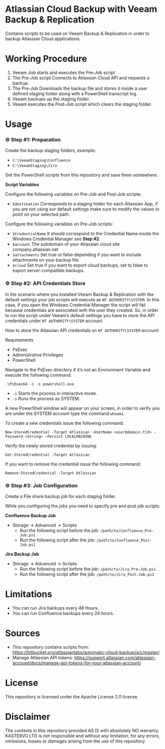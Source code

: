 Atlassian Cloud Backup with Veeam Backup & Replication
=========

Contains scripts to be used on Veeam Backup &amp; Replication in order to backup Atlassian Cloud applications.

# Working Procedure

1. Veeam Job starts and executes the Pre-Job script
2. The Pre-Job script Connects to Atlassian Cloud API and requests a backup.
3. The Pre-Job Downloads the backup file and stores it inside a user defined staging folder along with a PowerShell transcript log.
4. Veeam backups up the staging folder.
5. Veeam executes the Post-Job script which clears the staging folder.

# Usage

### ⚙ Step #1: Preparation

Create the backup staging folders, example:
- ```C:\VeeamStaging\Confluence```
- ```C:\VeeamStaging\Jira```

Get the PowerShell scripts from this repository and save them somewhere.

**Script Variables**

Configure the following variables on Pre-Job and Post-Job scripts:
- ```$destination``` Corresponds to a staging folder for each Atlassian App, if you are not using our default settings make sure to modify the values to point on your selected path.

Configure the following variables on Pre-Job scripts:
- ```$CredentialName``` It should correspond to the Credential Name inside the Windows Credential Manager see **Step #2**.
- ```$account``` The subdomain of your Atlassian cloud site company.atlassian.net
- ```$attachments``` Set true or false depending if you want to include attachments on your backup file.
- ```$cloud``` Set true if you want to export cloud backups, set to false to export server-compatible backups.

### ⚙ Step #2: API Credentials Store

In the scenario where you installed Veeam Backup & Replication with the default settings your job scripts will execute as ```NT AUTHORITY\SYSTEM```. In this case, if you open the Windows Credential Manager the script will fail because credentials are associated with the user they created. So, in order to run the script under Veeam’s default settings you have to store the API credentials under ```NT AUTHORITY\SYSTEM``` account.

How to store the Atlassian API credentials on ```NT AUTHORITY\SYSTEM``` account:

Requirements
- PsExec
- Administrative Privileges
- PowerShell

Navigate to the PsExec directory if it’s not an Environment Variable and execute the following command:

```
.\PsExec64 -i -s powershell.exe
```
- ```-i``` Starts the process in interactive mode.
- ```-s``` Runs the process as SYSTEM.

A new PowerShell window will appear on your screen, in order to verify you are under the SYSTEM account type the command ```whoami```.

To create a new credentials issue the following command:

```
New-StoredCredential -Target Atlassian -UserName <user@domain.tld> -Password <String> -Persist LOCALMACHINE
```
Verify the newly stored credential by issuing:

```
Get-StoredCredential -Target Atlassian
```

If you want to remove the credential issue the following command:

```
Remove-StoredCredential -Target Atlassian
```

### ⚙ Step #3: Job Configuration

Create a File share backup job for each staging folder.

While you configuring the jobs you need to specify pre and post job scripts:

**Confluence Backup Job**
- Storage → Advanced → Scripts
  - Run the following script before the job: ```/path/to/Confluence_Pre-Job.ps1```
  - Run the following script after the job: ```/path/to/Confluence_Post-Job.ps1```

**Jira Backup Job**
- Storage → Advanced → Scripts
  - Run the following script before the job: ```/path/to/Jira_Pre-Job.ps1```
  - Run the following script after the job: ```/path/to/Jira_Post-Job.ps1```

# Limitations

- You can run Jira backups every 48 Hours.
- You can run Confluence backups every 24 hours.

# Sources

- This repository contains scripts from: https://bitbucket.org/atlassianlabs/automatic-cloud-backup/src/master/
- Manage Atlassian API tokens: https://support.atlassian.com/atlassian-account/docs/manage-api-tokens-for-your-atlassian-account/

# License

This repository is licensed under the Apache License 2.0 license.

# Disclaimer

The contents in this repository provided AS IS with absolutely NO warranty. KASTERVO LTD is not responsible and without any limitation, for any errors, omissions, losses or damages arising from the use of this repository.